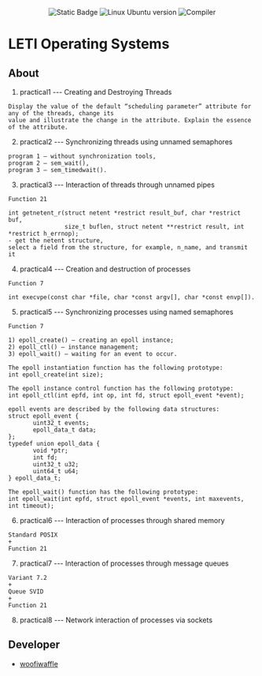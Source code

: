<p align = "center">
   <img alt="Static Badge" src="https://img.shields.io/badge/VirtualBox-7.0.14-darkgrey?style=plastic&logo=virtualbox&labelColor=%23183A61&color=grey">
  <img src = "https://img.shields.io/badge/Ubuntu-22.04_LTS-g?style=plastic&logo=Ubuntu&logoColor=black&labelColor=%23E95420&color=grey" alt = "Linux Ubuntu version">
  <img src = "https://img.shields.io/badge/Compiler-g%2B%2B-g?style=plastic&labelColor=blue&color=grey" alt = "Compiler">
</p>

# LETI Operating Systems

## About 
1. practical1 --- Creating and Destroying Threads
~~~
Display the value of the default “scheduling parameter” attribute for any of the threads, change its
value and illustrate the change in the attribute. Explain the essence of the attribute.
~~~
2. practical2 --- Synchronizing threads using unnamed semaphores
~~~ 
program 1 – without synchronization tools,
program 2 – sem_wait(),
program 3 – sem_timedwait().
~~~
3. practical3 --- Interaction of threads through unnamed pipes
~~~
Function 21

int getnetent_r(struct netent *restrict result_buf, char *restrict buf,
                size_t buflen, struct netent **restrict result, int *restrict h_errnop);
- get the netent structure,
select a field from the structure, for example, n_name, and transmit it
~~~
4. practical4 --- Creation and destruction of processes
~~~
Function 7

int execvpe(const char *file, char *const argv[], char *const envp[]).
~~~
5. practical5 --- Synchronizing processes using named semaphores
~~~
Function 7

1) epoll_create() – creating an epoll instance;
2) epoll_ctl() – instance management;
3) epoll_wait() – waiting for an event to occur.

The epoll instantiation function has the following prototype:
int epoll_create(int size);

The epoll instance control function has the following prototype:
int epoll_ctl(int epfd, int op, int fd, struct epoll_event *event);

epoll events are described by the following data structures:
struct epoll_event {
       uint32_t events;
       epoll_data_t data;
};
typedef union epoll_data {
       void *ptr;
       int fd;
       uint32_t u32;
       uint64_t u64;
} epoll_data_t;

The epoll_wait() function has the following prototype:
int epoll_wait(int epfd, struct epoll_event *events, int maxevents, int timeout);
~~~
6. practical6 --- Interaction of processes through shared memory
~~~
Standard POSIX
+
Function 21
~~~ 
7. practical7 --- Interaction of processes through message queues 
~~~
Variant 7.2
+
Queue SVID
+
Function 21
~~~
8. practical8 --- Network interaction of processes via sockets

## Developer

*  [woofiwaffle](https://github.com/woofiwaffle)
